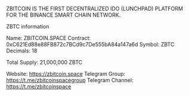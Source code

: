 ZBITCOIN IS THE FIRST DECENTRALIZED IDO (LUNCHPAD) PLATFORM FOR THE BINANCE SMART CHAIN NETWORK.


ZBTC information

Name: ZBITCOIN.SPACE
Contract: 0xC621Ed88e88FB872c7BCd9c7De555bA84a147a6d
Symbol: ZBTC
Decimals: 18

Total Supply:
21,000,000 ZBTC

Website: https://zbitcoin.space
Telegram Group: https://t.me/zbitcoinspacegroup
Telegram Channel: https://t.me/zbitcoinspace
